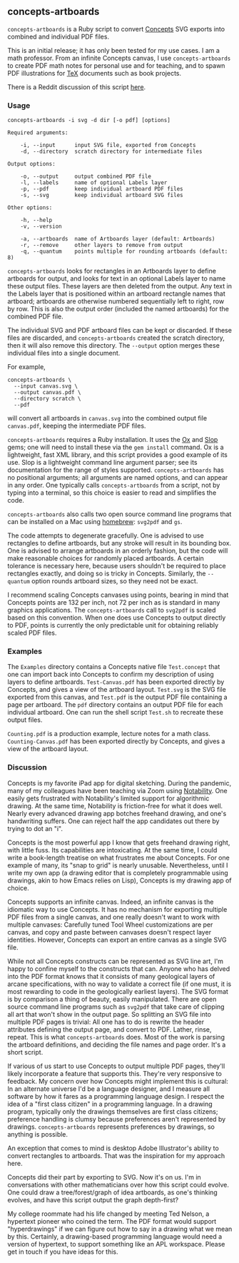 ## concepts-artboards

`concepts-artboards` is a Ruby script to convert [Concepts](https://concepts.app/en/) SVG exports into combined and individual PDF files.

This is an initial release; it has only been tested for my use cases. I am a math professor. From an infinite Concepts canvas, I use `concepts-artboards` to create PDF math notes for personal use and for teaching, and to spawn PDF illustrations for [TeX](http://www.ams.org/publications/what-is-tex) documents such as book projects.

There is a Reddit discussion of this script [here](https://www.reddit.com/r/ConceptsApp/comments/lwl8r5/conceptsartboards_a_ruby_script_for_converting/).

### Usage
    concepts-artboards -i svg -d dir [-o pdf] [options]

    Required arguments:

        -i, --input      input SVG file, exported from Concepts
        -d, --directory  scratch directory for intermediate files

    Output options:

        -o, --output     output combined PDF file
        -l, --labels     name of optional Labels layer
        -p, --pdf        keep individual artboard PDF files
        -s, --svg        keep individual artboard SVG files

    Other options:

        -h, --help       
        -v, --version    

        -a, --artboards  name of Artboards layer (default: Artboards)
        -r, --remove     other layers to remove from output
        -q, --quantum    points multiple for rounding artboards (default: 8)


`concepts-artboards` looks for rectangles in an Artboards layer to define artboards for output, and looks for text in an optional Labels layer to name these output files. These layers are then deleted from the output. Any text in the Labels layer that is positioned within an artboard rectangle names that artboard; artboards are otherwise numbered sequentially left to right, row by row. This is also the output order (included the named artboards) for the combined PDF file.

The individual SVG and PDF artboard files can be kept or discarded. If these files are discarded, and `concepts-artboards` created the scratch directory, then it will also remove this directory. The `--output` option merges these individual files into a single document.

For example,

    concepts-artboards \
      --input canvas.svg \
      --output canvas.pdf \
      --directory scratch \
      --pdf

will convert all artboards in `canvas.svg` into the combined output file `canvas.pdf`, keeping the intermediate PDF files.

`concepts-artboards` requires a Ruby installation. It uses the [Ox](http://www.ohler.com/ox/) and [Slop](https://github.com/leejarvis/slop) gems; one will need to install these via the `gem install` command. Ox is a lightweight, fast XML library, and this script provides a good example of its use. Slop is a lightweight command line argument parser; see its documentation for the range of styles supported. `concepts-artboards` has no positional arguments; all arguments are named options, and can appear in any order. One typically calls `concepts-artboards` from a script, not by typing into a terminal, so this choice is easier to read and simplifies the code.

`concepts-artboards` also calls two open source command line programs that can be installed on a Mac using [homebrew](https://brew.sh/): `svg2pdf` and `gs`.

The code attempts to degenerate gracefully. One is advised to use rectangles to define artboards, but any stroke will result in its bounding box. One is advised to arrange artboards in an orderly fashion, but the code will make reasonable choices for randomly placed artboards. A certain tolerance is necessary here, because users shouldn't be required to place rectangles exactly, and doing so is tricky in Concepts. Similarly, the `--quantum` option rounds artboard sizes, so they need not be exact.

I recommend scaling Concepts canvases using points, bearing in mind that Concepts points are 132 per inch, not 72 per inch as is standard in many graphics applications. The `concepts-artboards` call to `svg2pdf` is scaled based on this convention. When one does use Concepts to output directly to PDF, points is currently the only predictable unit for obtaining reliably scaled PDF files.
### Examples

The `Examples` directory contains a Concepts native file `Test.concept` that one can import back into Concepts to confirm my description of using layers to define artboards. `Test-Canvas.pdf` has been exported directly by Concepts, and gives a view of the artboard layout. `Test.svg` is the SVG file exported from this canvas, and `Test.pdf` is the output PDF file containing a page per artboard. The `pdf` directory contains an output PDF file for each individual artboard. One can run the shell script `Test.sh` to recreate these output files.

`Counting.pdf` is a production example, lecture notes for a math class. `Counting-Canvas.pdf` has been exported directly by Concepts, and gives a view of the artboard layout.

### Discussion

Concepts is my favorite iPad app for digital sketching. During the pandemic, many of my colleagues have been teaching via Zoom using [Notability](https://www.gingerlabs.com/). One easily gets frustrated with Notability's limited support for algorithmic drawing. At the same time, Notability is friction-free for what it does well. Nearly every advanced drawing app botches freehand drawing, and one's handwriting suffers. One can reject half the app candidates out there by trying to dot an "i".

Concepts is the most powerful app I know that gets freehand drawing right, with little fuss. Its capabilities are intoxicating. At the same time, I could write a book-length treatise on what frustrates me about Concepts. For one example of many, its "snap to grid" is nearly unusable. Nevertheless, until I write my own app (a drawing editor that is completely programmable using drawings, akin to how Emacs relies on Lisp), Concepts is my drawing app of choice.

Concepts supports an infinite canvas. Indeed, an infinite canvas is the idiomatic way to use Concepts. It has no mechanism for exporting multiple PDF files from a single canvas, and one really doesn't want to work with multiple canvases: Carefully tuned Tool Wheel customizations are per canvas, and copy and paste between canvases doesn't respect layer identities. However, Concepts can export an entire canvas as a single SVG file.

While not all Concepts constructs can be represented as SVG line art, I'm happy to confine myself to the constructs that can. Anyone who has delved into the PDF format knows that it consists of many geological layers of arcane specifications,  with no way to validate a correct file (if one must, it is most rewarding to code in the geologically earliest layers). The SVG format is by comparison a thing of beauty, easily manipulated. There are open source command line programs such as `svg2pdf` that take care of clipping all art that won't show in the output page. So splitting an SVG file into multiple PDF pages is trivial: All one has to do is rewrite the header attributes defining the output page, and convert to PDF. Lather, rinse, repeat. This is what `concepts-artboards` does. Most of the work is parsing the artboard definitions, and deciding the file names and page order. It's a short script.

If various of us start to use Concepts to output multiple PDF pages, they'll likely incorporate a feature that supports this. They're very responsive to feedback. My concern over how Concepts might implement this is cultural: In an alternate universe I'd be a language designer, and I measure all software by how it fares as a programming language design. I respect the idea of a "first class citizen" in a programming language. In a drawing program, typically only the drawings themselves are first class citizens; preference handling is clumsy because preferences aren't represented by drawings. `concepts-artboards` represents preferences by drawings, so anything is possible.

An exception that comes to mind is desktop Adobe Illustrator's ability to convert rectangles to artboards. That was the inspiration for my approach here.

Concepts did their part by exporting to SVG. Now it's on us. I'm in conversations with other mathematicians over how this script could evolve. One could draw a tree/forest/graph of idea artboards, as one's thinking evolves, and have this script output the graph depth-first?

My college roommate had his life changed by meeting Ted Nelson, a hypertext pioneer who coined the term. The PDF format would support "hyperdrawings" if we can figure out how to say in a drawing what we mean by this. Certainly, a drawing-based programming language would need a version of hypertext, to support something like an APL workspace. Please get in touch if you have ideas for this.

